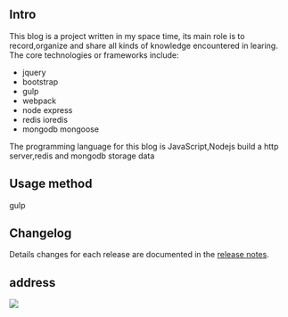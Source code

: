 
## Intro

This blog is a project written in my space time, its main role is to record,organize and share all kinds of knowledge encountered in learing. The core technologies or frameworks include:

- jquery
- bootstrap
- gulp
- webpack
- node express
- redis ioredis
- mongodb mongoose

The programming language for this blog is JavaScript,Nodejs build a http server,redis and mongodb storage data

## Usage method
gulp

## Changelog

Details changes for each release are documented in the [release notes](https://github.com/zhulinwei/blog/releases).

## address

![](http://www.51linwei.top/img/1492783304.png)


